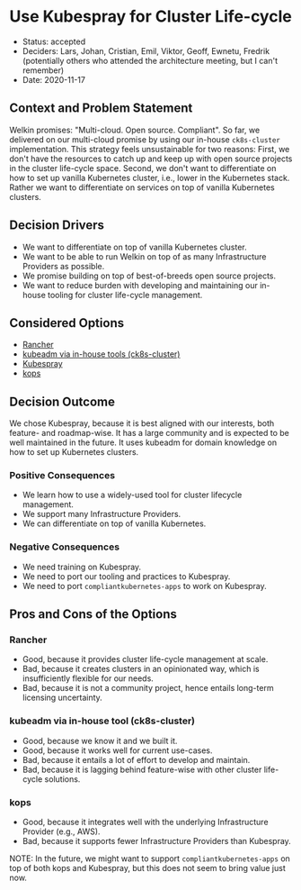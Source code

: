 # Use Kubespray for Cluster Life-cycle

- Status: accepted
- Deciders: Lars, Johan, Cristian, Emil, Viktor, Geoff, Ewnetu, Fredrik (potentially others who attended the architecture meeting, but I can't remember)
- Date: 2020-11-17

## Context and Problem Statement

Welkin promises: "Multi-cloud. Open source. Compliant". So far, we delivered on our multi-cloud promise by using our in-house `ck8s-cluster` implementation. This strategy feels unsustainable for two reasons: First, we don't have the resources to catch up and keep up with open source projects in the cluster life-cycle space. Second, we don't want to differentiate on how to set up vanilla Kubernetes cluster, i.e., lower in the Kubernetes stack. Rather we want to differentiate on services on top of vanilla Kubernetes clusters.

## Decision Drivers

- We want to differentiate on top of vanilla Kubernetes cluster.
- We want to be able to run Welkin on top of as many Infrastructure Providers as possible.
- We promise building on top of best-of-breeds open source projects.
- We want to reduce burden with developing and maintaining our in-house tooling for cluster life-cycle management.

## Considered Options

- [Rancher](https://www.rancher.com/)
- [kubeadm via in-house tools (ck8s-cluster)](https://github.com/elastisys/ck8s-cluster)
- [Kubespray](https://github.com/kubernetes-sigs/kubespray)
- [kops](https://github.com/kubernetes/kops)

## Decision Outcome

We chose Kubespray, because it is best aligned with our interests, both feature- and roadmap-wise. It has a large community and is expected to be well maintained in the future. It uses kubeadm for domain knowledge on how to set up Kubernetes clusters.

### Positive Consequences

- We learn how to use a widely-used tool for cluster lifecycle management.
- We support many Infrastructure Providers.
- We can differentiate on top of vanilla Kubernetes.

### Negative Consequences

- We need training on Kubespray.
- We need to port our tooling and practices to Kubespray.
- We need to port `compliantkubernetes-apps` to work on Kubespray.

## Pros and Cons of the Options

### Rancher

- Good, because it provides cluster life-cycle management at scale.
- Bad, because it creates clusters in an opinionated way, which is insufficiently flexible for our needs.
- Bad, because it is not a community project, hence entails long-term licensing uncertainty.

### kubeadm via in-house tool (ck8s-cluster)

- Good, because we know it and we built it.
- Good, because it works well for current use-cases.
- Bad, because it entails a lot of effort to develop and maintain.
- Bad, because it is lagging behind feature-wise with other cluster life-cycle solutions.

### kops

- Good, because it integrates well with the underlying Infrastructure Provider (e.g., AWS).
- Bad, because it supports fewer Infrastructure Providers than Kubespray.

NOTE: In the future, we might want to support `compliantkubernetes-apps` on top of both kops and Kubespray, but this does not seem to bring value just now.
